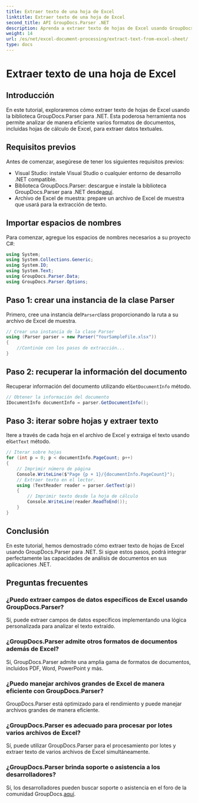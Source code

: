 ```yaml
---
title: Extraer texto de una hoja de Excel
linktitle: Extraer texto de una hoja de Excel
second_title: API GroupDocs.Parser .NET
description: Aprenda a extraer texto de hojas de Excel usando GroupDocs.Parser para .NET. Pasos sencillos para una extracción de texto eficaz.
weight: 14
url: /es/net/excel-document-processing/extract-text-from-excel-sheet/
type: docs
---
```

# Extraer texto de una hoja de Excel

## Introducción
En este tutorial, exploraremos cómo extraer texto de hojas de Excel usando la biblioteca GroupDocs.Parser para .NET. Esta poderosa herramienta nos permite analizar de manera eficiente varios formatos de documentos, incluidas hojas de cálculo de Excel, para extraer datos textuales.
## Requisitos previos
Antes de comenzar, asegúrese de tener los siguientes requisitos previos:
- Visual Studio: instale Visual Studio o cualquier entorno de desarrollo .NET compatible.
-  Biblioteca GroupDocs.Parser: descargue e instale la biblioteca GroupDocs.Parser para .NET desde[aquí](https://releases.groupdocs.com/parser/net/).
- Archivo de Excel de muestra: prepare un archivo de Excel de muestra que usará para la extracción de texto.

## Importar espacios de nombres
Para comenzar, agregue los espacios de nombres necesarios a su proyecto C#:
```csharp
using System;
using System.Collections.Generic;
using System.IO;
using System.Text;
using GroupDocs.Parser.Data;
using GroupDocs.Parser.Options;
```
## Paso 1: crear una instancia de la clase Parser
 Primero, cree una instancia del`Parser`class proporcionando la ruta a su archivo de Excel de muestra.
```csharp
// Crear una instancia de la clase Parser
using (Parser parser = new Parser("YourSampleFile.xlsx"))
{
    //Continúe con los pasos de extracción...
}
```
## Paso 2: recuperar la información del documento
 Recuperar información del documento utilizando el`GetDocumentInfo` método.
```csharp
// Obtener la información del documento
IDocumentInfo documentInfo = parser.GetDocumentInfo();
```
## Paso 3: iterar sobre hojas y extraer texto
 Itere a través de cada hoja en el archivo de Excel y extraiga el texto usando el`GetText` método.
```csharp
// Iterar sobre hojas
for (int p = 0; p < documentInfo.PageCount; p++)
{
    // Imprimir número de página
    Console.WriteLine($"Page {p + 1}/{documentInfo.PageCount}");
    // Extraer texto en el lector.
    using (TextReader reader = parser.GetText(p))
    {
        // Imprimir texto desde la hoja de cálculo
        Console.WriteLine(reader.ReadToEnd());
    }
}
```

## Conclusión
En este tutorial, hemos demostrado cómo extraer texto de hojas de Excel usando GroupDocs.Parser para .NET. Si sigue estos pasos, podrá integrar perfectamente las capacidades de análisis de documentos en sus aplicaciones .NET.

## Preguntas frecuentes
### ¿Puedo extraer campos de datos específicos de Excel usando GroupDocs.Parser?
Sí, puede extraer campos de datos específicos implementando una lógica personalizada para analizar el texto extraído.
### ¿GroupDocs.Parser admite otros formatos de documentos además de Excel?
Sí, GroupDocs.Parser admite una amplia gama de formatos de documentos, incluidos PDF, Word, PowerPoint y más.
### ¿Puedo manejar archivos grandes de Excel de manera eficiente con GroupDocs.Parser?
GroupDocs.Parser está optimizado para el rendimiento y puede manejar archivos grandes de manera eficiente.
### ¿GroupDocs.Parser es adecuado para procesar por lotes varios archivos de Excel?
Sí, puede utilizar GroupDocs.Parser para el procesamiento por lotes y extraer texto de varios archivos de Excel simultáneamente.
### ¿GroupDocs.Parser brinda soporte o asistencia a los desarrolladores?
 Sí, los desarrolladores pueden buscar soporte o asistencia en el foro de la comunidad GroupDocs.[aquí](https://forum.groupdocs.com/c/parser/17).